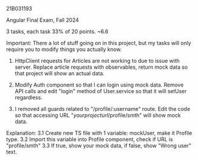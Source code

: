 21B031193



Angular Final Exam, Fall 2024

3 tasks, each task 33% of 20 points. ~6.6

Important: There a lot of stuff going on in this project, but my tasks will only require you to modify things you actually know. 

1. HttpClient requests for Articles are not working to due to issue with server. Replace article requests with observables, return mock data so that project will show an actual data.

2. Modify Auth component so that I can login using mock data. Remove API calls and edit "login" method of User.service so that it will setUser regardless.

32. I removed all guards related to "/profile/:username" route. Edit the code so that accessing URL "*yourprojecturl*/profile/smth" will show mock data.

  Explanation: 
  3.1 Create new TS file with 1 variable: mockUser, make it Profile type.
  3.2 Import this variable into Profile component, check if URL is "profile/smth"
  3.3 If true, show your mock data, if false, show "Wrong user" text.

